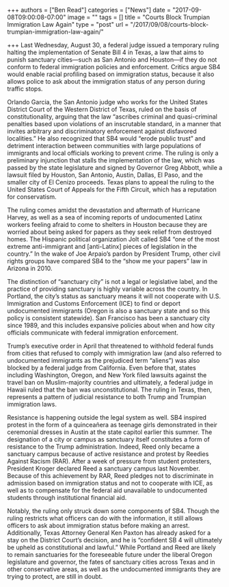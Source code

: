 +++
authors = ["Ben Read"]
categories = ["News"]
date = "2017-09-08T09:00:08-07:00"
image = ""
tags = []
title = "Courts Block Trumpian Immigration Law Again"
type = "post"
url = "/2017/09/08/courts-block-trumpian-immigration-law-again/"

+++
Last Wednesday, August 30, a federal judge issued a temporary ruling halting the implementation of Senate Bill 4 in Texas, a law that aims to punish sanctuary cities—such as San Antonio and Houston—if they do not conform to federal immigration policies and enforcement. Critics argue SB4 would enable racial profiling based on immigration status, because it also allows police to ask about the immigration status of any person during traffic stops. 

Orlando Garcia, the San Antonio judge who works for the United States District Court of the Western District of Texas, ruled on the basis of constitutionality, arguing that the law “ascribes criminal and quasi-criminal penalties based upon violations of an inscrutable standard, in a manner that invites arbitrary and discriminatory enforcement against disfavored localities.” He also recognized that SB4 would “erode public trust” and detriment interaction between communities with large populations of immigrants and local officials working to prevent crime. The ruling is only a preliminary injunction that stalls the implementation of the law, which was passed by the state legislature and signed by Governor Greg Abbott, while a lawsuit filed by Houston, San Antonio, Austin, Dallas, El Paso, and the smaller city of El Cenizo proceeds. Texas plans to appeal the ruling to the United States Court of Appeals for the Fifth Circuit, which has a reputation for conservatism.

The ruling comes amidst the devastation and aftermath of Hurricane Harvey, as well as a sea of incoming reports of undocumented Latinx workers feeling afraid to come to shelters in Houston because they are worried about being asked for papers as they seek relief from destroyed homes. The Hispanic political organization Jolt called SB4 “one of the most extreme anti-immigrant and \[anti-Latinx\] pieces of legislation in the country.” In the wake of Joe Arpaio’s pardon by President Trump, other civil rights groups have compared SB4 to the “show me your papers” law in Arizona in 2010.

The distinction of “sanctuary city” is not a legal or legislative label, and the practice of providing sanctuary is highly variable across the country. In Portland, the city’s status as sanctuary means it will not cooperate with U.S. Immigration and Customs Enforcement (ICE) to find or deport undocumented immigrants (Oregon is also a sanctuary state and so this policy is consistent statewide). San Francisco has been a sanctuary city since 1989, and this includes expansive policies about when and how city officials communicate with federal immigration enforcement. 

Trump’s executive order in April that threatened to withhold federal funds from cities that refused to comply with immigration law (and also referred to undocumented immigrants as the prejudiced term “aliens”) was also blocked by a federal judge from California. Even before that, states including Washington, Oregon, and New York filed lawsuits against the travel ban on Muslim-majority countries and ultimately, a federal judge in Hawaii ruled that the ban was unconstitutional. The ruling in Texas, then, represents a pattern of judicial resistance to both Trump and Trumpian immigration laws. 

Resistance is happening outside the legal system as well. SB4 inspired protest in the form of a quinceañera as teenage girls demonstrated in their ceremonial dresses in Austin at the state capitol earlier this summer. The designation of a city or campus as sanctuary itself constitutes a form of resistance to the Trump administration. Indeed, Reed only became a sanctuary campus because of active resistance and protest by Reedies Against Racism (RAR). After a week of pressure from student protesters, President Kroger declared Reed a sanctuary campus last November. Because of this achievement by RAR, Reed pledges not to discriminate in admission based on immigration status and not to cooperate with ICE, as well as to compensate for the federal aid unavailable to undocumented students through institutional financial aid.

Notably, the ruling only struck down some components of SB4. Though the ruling restricts what officers can do with the information, it still allows officers to ask about immigration status before making an arrest. Additionally, Texas Attorney General Ken Paxton has already asked for a stay on the District Court’s decision, and he is “confident SB 4 will ultimately be upheld as constitutional and lawful.” While Portland and Reed are likely to remain sanctuaries for the foreseeable future under the liberal Oregon legislature and governor, the fates of sanctuary cities across Texas and in other conservative areas, as well as the undocumented immigrants they are trying to protect, are still in doubt.